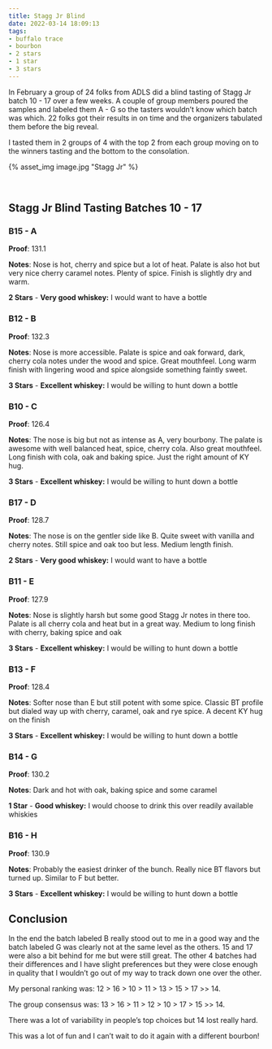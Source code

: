 ```yaml
---
title: Stagg Jr Blind
date: 2022-03-14 18:09:13
tags:
- buffalo trace
- bourbon
- 2 stars
- 1 star
- 3 stars
---
```


In February a group of 24 folks from ADLS did a blind tasting of Stagg Jr batch 10 - 17 over a few weeks. A couple of group members poured the samples and labeled them A - G so the tasters wouldn’t know which batch was which. 22 folks got their results in on time and the organizers tabulated them before the big reveal.

I tasted them in 2 groups of 4 with the top 2 from each group moving on to the winners tasting and the bottom to the consolation.


{% asset_img image.jpg "Stagg Jr" %}

&nbsp;

## Stagg Jr Blind Tasting Batches 10 - 17

### B15 - A

**Proof**: 131.1

**Notes**: Nose is hot, cherry and spice but a lot of heat. Palate is also hot but very nice cherry caramel notes. Plenty of spice. Finish is slightly dry and warm.

**2 Stars** - **Very good whiskey:** I would want to have a bottle

### B12 - B

**Proof**: 132.3

**Notes**: Nose is more accessible. Palate is spice and oak forward, dark, cherry cola notes under the wood and spice. Great mouthfeel. Long warm finish with lingering wood and spice alongside something faintly sweet.

**3 Stars** - **Excellent whiskey:** I would be willing to hunt down a bottle

### B10 - C

**Proof**: 126.4

**Notes**: The nose is big but not as intense as A, very bourbony. The palate is awesome with well balanced heat, spice, cherry cola. Also great mouthfeel. Long finish with cola, oak and baking spice. Just the right amount of KY hug.

**3 Stars** - **Excellent whiskey:** I would be willing to hunt down a bottle


### B17 - D

**Proof**: 128.7

**Notes**: The nose is on the gentler side like B. Quite sweet with vanilla and cherry notes. Still spice and oak too but less. Medium length finish.

**2 Stars** - **Very good whiskey:** I would want to have a bottle


### B11 - E

**Proof**: 127.9

**Notes**: Nose is slightly harsh but some good Stagg Jr notes in there too. Palate is all cherry cola and heat but in a great way. Medium to long finish with cherry, baking spice and oak

**3 Stars** - **Excellent whiskey:** I would be willing to hunt down a bottle


### B13 - F

**Proof**: 128.4

**Notes**: Softer nose than E but still potent with some spice. Classic BT profile but dialed way up with cherry, caramel, oak and rye spice. A decent KY hug on the finish

**3 Stars** - **Excellent whiskey:** I would be willing to hunt down a bottle


### B14 - G

**Proof**: 130.2

**Notes**: Dark and hot with oak, baking spice and some caramel

**1 Star** - **Good whiskey:** I would choose to drink this over readily available whiskies


### B16 - H

**Proof**: 130.9

**Notes**: Probably the easiest drinker of the bunch. Really nice BT flavors but turned up. Similar to F but better.

**3 Stars** - **Excellent whiskey:** I would be willing to hunt down a bottle


## Conclusion

In the end the batch labeled B really stood out to me in a good way and the batch labeled G was clearly not at the same level as the others. 15 and 17 were also a bit behind for me but were still great. The other 4 batches had their differences and I have slight preferences but they were close enough in quality that I wouldn’t go out of my way to track down one over the other.

My personal ranking was: 12 > 16 > 10 > 11 > 13 > 15 > 17 >> 14.

The group consensus was: 13 > 16 > 11 > 12 > 10 > 17 > 15 >> 14.

There was a lot of variability in people’s top choices but 14 lost really hard.

This was a lot of fun and I can’t wait to do it again with a different bourbon!

